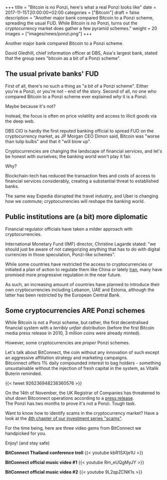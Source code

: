 +++
title = "Bitcoin is no Ponzi, here's what a real Ponzi looks like"
date = 2017-11-15T20:00:00+02:00
categories = ["Bitcoin"]
draft = false
description = "Another major bank compared Bitcoin to a Ponzi scheme, spreading the usual FUD. While Bitcoin is no Ponzi, turns out the cryptocurrency market does gather a few pyramid schemes."
weight = 20
images = ["images/news/ponzi.png"]
+++

Another major bank compared Bitcoin to a Ponzi scheme. 

David Gledhill, chief information officer at DBS, Asia's largest bank, stated that the group sees "bitcoin as a bit of a Ponzi scheme".

## The usual private banks' FUD

First of all, there's no such a thing as "a bit of a Ponzi scheme". Either you're a Ponzi, or you're not - end of the story. 
Second of all, no one who compared Bitcoin to a Ponzi scheme ever explained _why_ it is a Ponzi. 

Maybe because it's not?  
  
Instead, the focus is often on price volatility and access to illicit goods via the deep web.

DBS CIO is hardly the first reputed banking official to spread FUD on the cryptocurrency market, as JP Morgan CEO Dimon said, Bitcoin was "worse than tulip bulbs" and that it "will blow up".

Cryptocurrencies are changing the landscape of financial services, and let's be honest with ourselves; the banking world won't play it fair.

Why?

Blockchain-tech has reduced the transaction fees and costs of access to financial services considerably, creating a substantial threat to established banks.

The same way Expedia disrupted the travel industry, and Uber is changing how we commute; cryptocurrencies will reshape the banking world.

## Public institutions are (a bit) more diplomatic

Financial regulator officials have taken a milder approach with cryptocurrencies.

International Monetary Fund (IMF) director, Christine Lagarde stated: "we should just be aware of not categorizing anything that has to do with digital currencies in those speculation, Ponzi-like schemes".

While some countries have restricted the access to cryptocurrencies or initiated a plan of action to regulate them like China or lately [Iran](https://financialtribune.com/articles/economy-business-and-markets/74533/fate-of-cryptocurrency-in-iran-hangs-in-balance), many have promised more progressive regulation in the near future.

As such, an increasing amount of countries have planned to introduce their own cryptocurrencies including Lebanon, UAE and Estonia, although the latter has been restricted by the European Central Bank.


## Some cryptocurrencies ARE Ponzi schemes

While Bitcoin is not a Ponzi scheme, but rather, the first decentralised financial system with a _terribly unfair_ distribution (before the first Bitcoin media press release in 2010, 3 million coins were already minted).

However, some cryptocurrencies are _proper_ Ponzi schemes.  

Let's talk about BitConnect, the coin without any innovation of such except an aggressive affiliation strategy and marketing campaigns.  
Bitconnect offers 1% daily compounded interest to bag holders - something unsustainable without the injection of fresh capital in the system, as Vitalik Buterin reminded.

{{< tweet 926236948238360576 >}}

On the 14th of November, the UK Registrar of Companies has threatened to shut down Bitconnect operations according to a [press release](https://beta.companieshouse.gov.uk/company/10278342/filing-history).   
The Ponzi has two months to prove it's not a Ponzi. Tough task.

Want to know how to identify scams in the cryptocurrency market? Have a look at the [4th chapter of our investment series "scams"](www.tropyc.co/crypto-101/invest/scams).

For the time being, here are three video gems from BitConnect we handpicked for you.  

Enjoy! (and stay safe)

**BitConnect Thailand conference troll**
{{< youtube kbR1SXIje1U >}}

**BitConnect official music video #1**
{{< youtube Rm_eUQgMyJY >}}

**BitConnect official music video #2**
{{< youtube 9L2qpZCNK1s >}}




